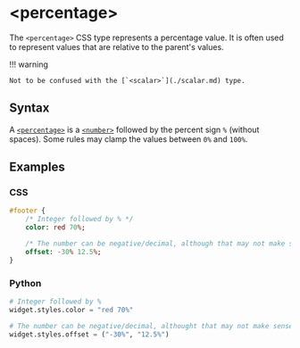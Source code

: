 # &lt;percentage&gt;

The `<percentage>` CSS type represents a percentage value.
It is often used to represent values that are relative to the parent's values.

!!! warning

    Not to be confused with the [`<scalar>`](./scalar.md) type.

## Syntax

A [`<percentage>`](/css_types/percentage) is a [`<number>`](/css_types/number) followed by the percent sign `%` (without spaces).
Some rules may clamp the values between `0%` and `100%`.

## Examples

### CSS

```sass
#footer {
    /* Integer followed by % */
    color: red 70%;

    /* The number can be negative/decimal, although that may not make sense */
    offset: -30% 12.5%;
}
```

### Python

```py
# Integer followed by %
widget.styles.color = "red 70%"

# The number can be negative/decimal, althought that may not make sense
widget.styles.offset = ("-30%", "12.5%")
```

